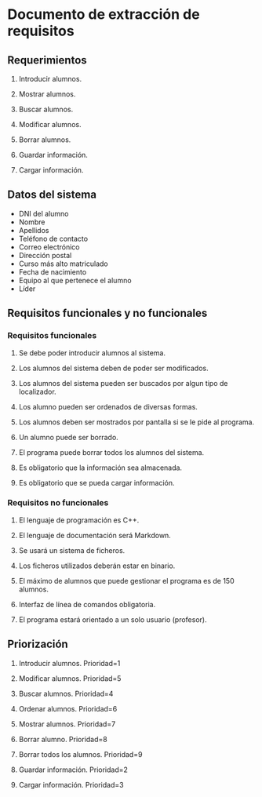 
# Documento de extracción de requisitos


## Requerimientos


1. Introducir alumnos.

2. Mostrar alumnos.

3. Buscar alumnos.

4. Modificar alumnos.

5. Borrar alumnos.

6. Guardar información.

7. Cargar información.



## Datos del sistema

* DNI del alumno
* Nombre
* Apellidos
* Teléfono de contacto
* Correo electrónico
* Dirección postal
* Curso más alto matriculado
* Fecha de nacimiento
* Equipo al que pertenece el alumno
* Líder



## Requisitos funcionales y no funcionales


### Requisitos funcionales

1. Se debe poder introducir alumnos al sistema.

2. Los alumnos del sistema deben de poder ser modificados.

3. Los alumnos del sistema pueden ser buscados por algun tipo de localizador.

4. Los alumno pueden ser ordenados de diversas formas.

5. Los alumnos deben ser mostrados por pantalla si se le pide al programa.

6. Un alumno puede ser borrado.

7. El programa puede borrar todos los alumnos del sistema.

6. Es obligatorio que la información sea almacenada.

7. Es obligatorio que se pueda cargar información.


### Requisitos no funcionales

1. El lenguaje de programación es C++.

2. El lenguaje de documentación será Markdown.

3. Se usará un sistema de ficheros.

4. Los ficheros utilizados deberán estar en binario.

5. El máximo de alumnos que puede gestionar el programa es de 150 alumnos.

6. Interfaz de línea de comandos obligatoria.

7. El programa estará orientado a un solo usuario (profesor).



## Priorización

1. Introducir alumnos. Prioridad=1

2. Modificar alumnos. Prioridad=5

3. Buscar alumnos. Prioridad=4

4. Ordenar alumnos. Prioridad=6

5. Mostrar alumnos. Prioridad=7

6. Borrar alumno. Prioridad=8

7. Borrar todos los alumnos. Prioridad=9

6. Guardar información. Prioridad=2

7. Cargar información. Prioridad=3
